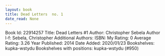 ```yaml
---
layout: book
title: Dead Letters  no. 1
date_read: None
---
```


Book Id: 22914257
Title: Dead Letters #1
Author: Christopher Sebela
Author l-f: Sebela, Christopher
Additional Authors: 
ISBN: 
My Rating: 0
Average Rating: 3.26
Year Published: 2014
Date Added: 2020/01/23
Bookshelves: kupka-wstydu
Bookshelves with positions: kupka-wstydu (#950)

